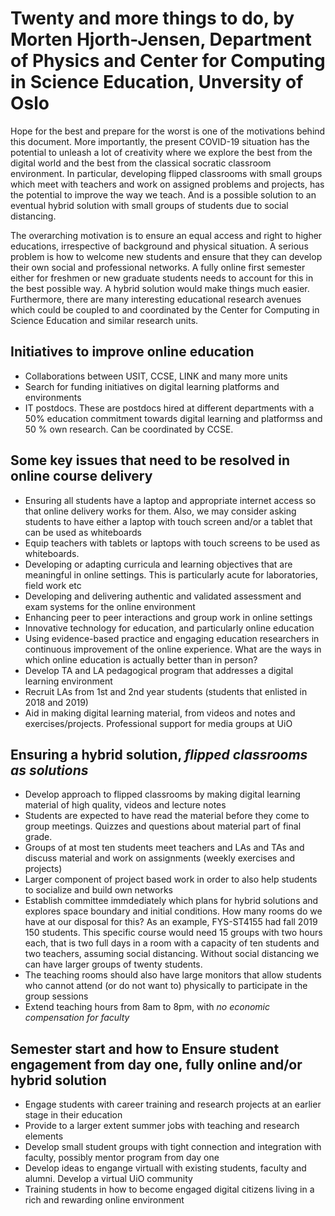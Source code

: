 # Twenty and more  things to do, by Morten Hjorth-Jensen, Department of Physics and Center for Computing in Science Education, Unversity of Oslo

Hope for the best and prepare for the worst is one of the motivations
behind this document. More importantly, the present COVID-19 situation
has the potential to unleash a lot of creativity where we explore the
best from the digital world and the best from the classical socratic
classroom environment. In particular, developing flipped classrooms
with small groups which meet with teachers and work on assigned
problems and projects, has the potential to improve the way we
teach. And is a possible solution to an eventual hybrid solution with
small groups of students due to social distancing.


The overarching motivation is to ensure an equal access and right to
 higher educations, irrespective of background and physical situation.
 A serious problem is how to welcome new students and ensure that
 they can develop their own social and professional networks. A fully
 online first semester either for freshmen or new graduate students
 needs to account for this in the best possible way. A hybrid solution
 would make things much easier. Furthermore, there are many interesting educational research avenues which could be coupled to and coordinated by the Center for Computing in Science Education and similar research units.




## Initiatives to improve online education

- Collaborations between USIT, CCSE, LINK and many more units
- Search for funding initiatives on digital learning platforms and environments
- IT postdocs. These are postdocs hired at different departments with a 50% education commitment towards digital learning and platformss and 50 % own research. Can be coordinated by CCSE.

## Some key issues that need to be resolved in online course delivery

- Ensuring all students have a laptop and appropriate internet access so that online delivery works for them. Also, we may consider asking students to have either a laptop with touch screen and/or a tablet that can be used as whiteboards
- Equip teachers with tablets or laptops with touch screens to be used as whiteboards.
- Developing or adapting curricula and learning objectives that are meaningful in online settings.  This is particularly acute for laboratories, field work etc
- Developing and delivering authentic and validated assessment and exam systems for the online environment
- Enhancing peer to peer interactions and group work in online settings
- Innovative technology for education, and particularly online education
- Using evidence-based practice and engaging education researchers in continuous improvement of the online experience.  What are the ways in which online education is actually better than in person?
- Develop TA and LA pedagogical program that addresses a digital learning environment
- Recruit LAs from 1st and 2nd year students (students that enlisted in 2018 and 2019)
- Aid in making digital learning material, from videos and notes and exercises/projects. Professional support for media groups at UiO


## Ensuring a hybrid solution, _flipped classrooms as solutions_

- Develop approach to flipped classrooms by making digital learning material of high quality, videos and lecture notes
- Students are expected to have read the material before they come to group meetings. Quizzes and questions about material part of final grade.
- Groups of at most ten students meet teachers and LAs and TAs and discuss material and work on assignments (weekly exercises and projects)
- Larger component of project based work in order to also help students to socialize and build own networks
- Establish committee immdediately which plans for hybrid solutions and explores space boundary and initial conditions. How many rooms do we have at our disposal for this? As an example, FYS-ST4155 had fall 2019 150 students. This specific course would need 15 groups with two hours each, that is two full days in a room with a capacity of ten students and two teachers, assuming social distancing. Without social distancing we can have larger groups of twenty students.
- The teaching rooms should also have large monitors that allow students who cannot attend (or do not want to) physically to participate in the group sessions
- Extend teaching hours from 8am to 8pm, with _no economic compensation for faculty_


## Semester start and how to Ensure student engagement from day one, fully online and/or hybrid solution
- Engage students with career training and research projects at an earlier stage in their education
- Provide to a larger extent summer jobs with teaching and research elements
- Develop small student groups with tight connection and integration with faculty, possibly mentor program from day one
- Develop ideas to engange virtuall with existing students, faculty and alumni. Develop a virtual UiO community
- Training students in how to become engaged digital citizens living in a rich and rewarding online environment

